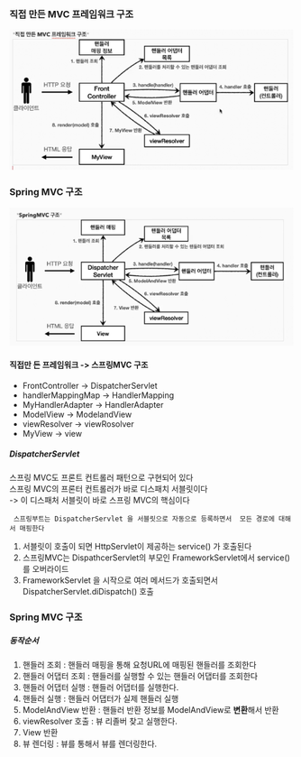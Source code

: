 ### 직접 만든 MVC 프레임워크 구조
![img.png](img.png)

### Spring MVC 구조
![img_1.png](img_1.png)
#### 직접만 든 프레임워크 -> 스프링MVC 구조
- FrontController -> DispatcherServlet
- handlerMappingMap -> HandlerMapping
- MyHandlerAdapter -> HandlerAdapter
- ModelView -> ModelandView
- viewResolver -> viewRosolver
- MyView -> view

##### DispatcherServlet
스프링 MVC도 프론트 컨트롤러 패턴으로 구현되어 있다<br>
스프링 MVC의 프론터 컨트롤러가 바로 디스패치 서블릿이다<br>
-> 이 디스패처 서블릿이 바로 스프링 MVC의 핵심이다<br>

` 스프링부트는 DispatcherServlet 을 서블릿으로 자동으로 등록하면서 
모든 경로에 대해서 매핑한다`

1) 서블릿이 호출이 되면 HttpServlet이 제공하는 service() 가 호출된다
2) 스프링MVC는 DispathcerServlet의 부모인 FrameworkServlet에서 service()를 오버라이드
3) FrameworkServlet 을 시작으로 여러 메서드가 호출되면서 DispatcherServlet.diDispatch() 호출


### Spring MVC 구조
##### 동작순서
1) 핸들러 조회 : 핸들러 매핑을 통해 요청URL에 매핑된 핸들러를 조회한다
2) 핸들러 어댑터 조회 : 핸들러를 실행할 수 있는 핸들러 어댑터를 조회한다
3) 핸들러 어댑터 실행 : 핸들러 어댑터를 실행한다.
4) 핸들러 실행 : 핸들러 어댑터가 실제 핸들러 실행
5) ModelAndView 반환 : 핸들러 반환 정보를 ModelAndView로 **변환**해서 반환
6) viewResolver 호출 : 뷰 리졸버 찾고 실행한다.
7) View 반환
8) 뷰 렌더링 : 뷰를 통해서 뷰를 렌더링한다.


